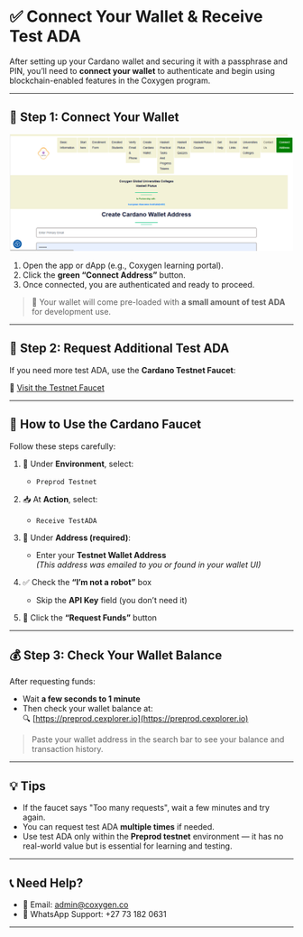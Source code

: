 # ✅ Connect Your Wallet & Receive Test ADA

After setting up your Cardano wallet and securing it with a passphrase and PIN, you’ll need to **connect your wallet** to authenticate and begin using blockchain-enabled features in the Coxygen program.

---

## 🔗 Step 1: Connect Your Wallet

![alt text](connect.png)

1. Open the app or dApp (e.g., Coxygen learning portal).
2. Click the **green “Connect Address”** button.
3. Once connected, you are authenticated and ready to proceed.

> 🎉 Your wallet will come pre-loaded with **a small amount of test ADA** for development use.

---

## 💸 Step 2: Request Additional Test ADA

If you need more test ADA, use the **Cardano Testnet Faucet**:

🔗 [Visit the Testnet Faucet](https://docs.cardano.org/cardano-testnets/tools/faucet)

---

## 🧪 How to Use the Cardano Faucet

Follow these steps carefully:

1. 🧭 Under **Environment**, select:
   - `Preprod Testnet`

2. 📥 At **Action**, select:
   - `Receive TestADA`

3. 🧾 Under **Address (required)**:
   - Enter your **Testnet Wallet Address**  
   *(This address was emailed to you or found in your wallet UI)*

4. ✅ Check the **“I’m not a robot”** box
   - Skip the **API Key** field (you don’t need it)

5. 🚀 Click the **“Request Funds”** button

---

## 💰 Step 3: Check Your Wallet Balance

After requesting funds:

- Wait **a few seconds to 1 minute**
- Then check your wallet balance at:  
  🔍 [https://preprod.cexplorer.io](https://preprod.cexplorer.io)

> Paste your wallet address in the search bar to see your balance and transaction history.

---

## 💡 Tips

- If the faucet says "Too many requests", wait a few minutes and try again.
- You can request test ADA **multiple times** if needed.
- Use test ADA only within the **Preprod testnet** environment — it has no real-world value but is essential for learning and testing.

---

## 📞 Need Help?

- 📧 Email: [admin@coxygen.co](mailto:admin@coxygen.co)
- 📱 WhatsApp Support: +27 73 182 0631

---

